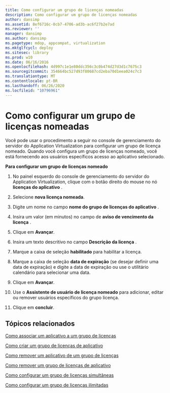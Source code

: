 ```yaml
---
title: Como configurar um grupo de licenças nomeadas
description: Como configurar um grupo de licenças nomeadas
author: dansimp
ms.assetid: 8ef6716c-0cb7-4706-ad3b-ac6f27b2e7ad
ms.reviewer: ''
manager: dansimp
ms.author: dansimp
ms.pagetype: mdop, appcompat, virtualization
ms.mktglfcycl: deploy
ms.sitesec: library
ms.prod: w10
ms.date: 06/16/2016
ms.openlocfilehash: 4d997c1e1e80ddc356c3c0b474d27d3d1c7675c3
ms.sourcegitcommit: 354664bc527d93f80687cd2eba70d1eea024c7c3
ms.translationtype: MT
ms.contentlocale: pt-BR
ms.lasthandoff: 06/26/2020
ms.locfileid: "10796961"
---
```

# Como configurar um grupo de licenças nomeadas


Você pode usar o procedimento a seguir no console de gerenciamento do servidor do Application Virtualization para configurar um grupo de licença nomeado. Quando você configura um grupo de licenças nomeado, você está fornecendo aos usuários específicos acesso ao aplicativo selecionado.

**Para configurar um grupo de licenças nomeado**

1.  No painel esquerdo do console de gerenciamento do servidor do Application Virtualization, clique com o botão direito do mouse no nó **licenças do aplicativo** .

2.  Selecione **nova licença nomeada**.

3.  Digite um nome no campo **nome do grupo de licenças do aplicativo** .

4.  Insira um valor (em minutos) no campo de **aviso de vencimento da licença** .

5.  Clique em **Avançar**.

6.  Insira um texto descritivo no campo **Descrição da licença** .

7.  Marque a caixa de seleção **habilitado** para habilitar a licença.

8.  Marque a caixa de seleção **data de expiração** (se desejar definir uma data de expiração) e digite a data de expiração ou use o utilitário calendário para selecionar uma data.

9.  Clique em **Avançar**.

10. Use o **Assistente de usuário de licença nomeado** para adicionar, editar ou remover usuários específicos do grupo licença.

11. Clique em **concluir**.

## Tópicos relacionados


[Como associar um aplicativo a um grupo de licenças](how-to-associate-an-application-with-a-license-group.md)

[Como criar um grupo de licenças de aplicativo](how-to-create-an-application-license-group.md)

[Como remover um aplicativo de um grupo de licenças](how-to-remove-an-application-from-a-license-group.md)

[Como remover um grupo de licenças de aplicativo](how-to-remove-an-application-license-group.md)

[Como configurar um grupo de licenças simultâneas](how-to-set-up-a-concurrent-license-group.md)

[Como configurar um grupo de licenças ilimitadas](how-to-set-up-an-unlimited-license-group.md)

 

 





